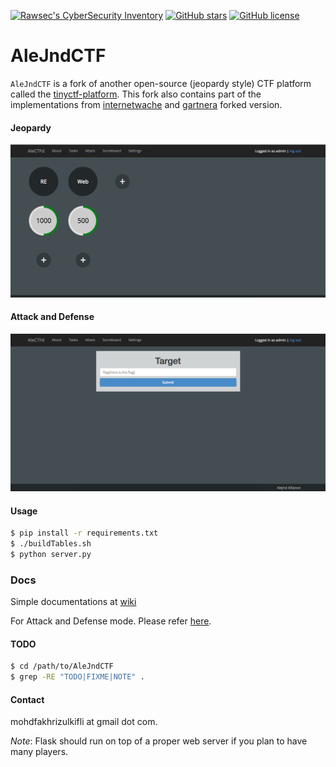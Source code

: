 [![Rawsec's CyberSecurity Inventory](https://inventory.rawsec.ml/img/badges/Rawsec-inventoried-FF5050_flat.svg)](https://inventory.rawsec.ml/ctf_platforms.html#AleJndCTF)
[![GitHub stars](https://img.shields.io/github/stars/alejndalliance/AleJndCTF.svg)](https://github.com/alejndalliance/AleJndCTF/stargazers)
[![GitHub license](https://img.shields.io/github/license/alejndalliance/AleJndCTF.svg)](https://github.com/alejndalliance/AleJndCTF/blob/master/LICENSE)

AleJndCTF
================

`AleJndCTF` is a fork of another open-source (jeopardy style) CTF platform called the [tinyctf-platform](https://github.com/balidani/tinyctf-platform).
This fork also contains part of the implementations from [internetwache](https://github.com/internetwache/tinyctf-platform) and [gartnera](https://github.com/gartnera/tinyctf-platform) forked version.

#### Jeopardy
![alt text](./utils/jeopardy.png)

#### Attack and Defense
![alt text](./utils/attack.png)

#### Usage

```bash
$ pip install -r requirements.txt
$ ./buildTables.sh
$ python server.py
```
### Docs

Simple documentations at [wiki](https://github.com/alejndalliance/AleJndCTF/wiki)

For Attack and Defense mode. Please refer [here](https://github.com/alejndalliance/AleJndFlag).

#### TODO

```bash
$ cd /path/to/AleJndCTF
$ grep -RE "TODO|FIXME|NOTE" .
```

#### Contact

mohdfakhrizulkifli at gmail dot com.

*Note*: Flask should run on top of a proper web server if you plan to have many players.
